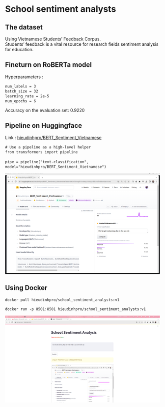 # School sentiment analysts 

## The dataset 
 Using Vietnamese Students’ Feedback Corpus. \
 Students’ feedback is a vital resource for research fields sentiment analysis for education.
## Fineturn on RoBERTa model 
Hyperparameters :
```
num_labels = 3
batch_size = 32
learning_rate = 2e-5
num_epochs = 6
```
Accuracy on the evaluation set: 0.9220 

## Pipeline on Huggingface
Link : [hieudinhpro/BERT_Sentiment_Vietnamese](https://huggingface.co/hieudinhpro/BERT_Sentiment_Vietnamese)

```
# Use a pipeline as a high-level helper
from transformers import pipeline

pipe = pipeline("text-classification", model="hieudinhpro/BERT_Sentiment_Vietnamese")
```
![hg](image/hg.png)

## Using Docker 
```
docker pull hieudinhpro/school_sentiment_analysts:v1
```
```
docker run -p 8501:8501 hieudinhpro/school_sentiment_analysts:v1
```
![st](image/st.png)

